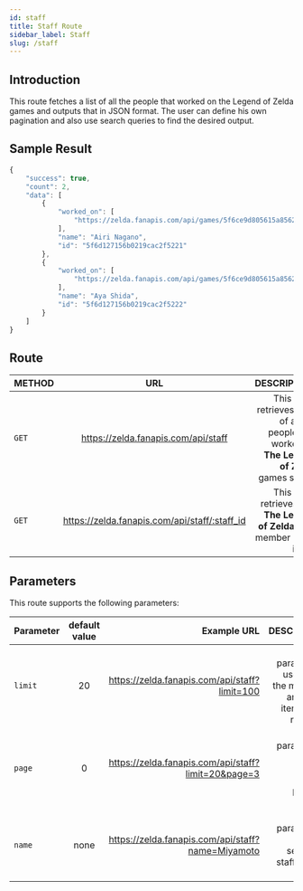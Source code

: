 ```yaml
---
id: staff
title: Staff Route
sidebar_label: Staff
slug: /staff
---
```


## Introduction

This route fetches a list of all the people that worked on the Legend of Zelda games and outputs that in JSON format. The user can define his own pagination and also use search queries to find the desired output. 

## Sample Result

```javascript
{
	"success": true,
	"count": 2,
	"data": [
		{
			"worked_on": [
				"https://zelda.fanapis.com/api/games/5f6ce9d805615a85623ec2c9"
			],
			"name": "Airi Nagano",
			"id": "5f6d127156b0219cac2f5221"
		},
		{
			"worked_on": [
				"https://zelda.fanapis.com/api/games/5f6ce9d805615a85623ec2c9"
			],
			"name": "Aya Shida",
			"id": "5f6d127156b0219cac2f5222"
		}
	]
}
```


## Route

| METHOD        |      URL      |   DESCRIPTION |
| ------------- | :-----------: | -----: |
| `GET`         | https://zelda.fanapis.com/api/staff | This route retrieves a list of all the people that worked on **The Legend of Zelda** games so far. |
| `GET`         | https://zelda.fanapis.com/api/staff/:staff_id | This route retrieves one **The Legend of Zelda** staff member using its ID. |

## Parameters

This route supports the following parameters:

| Parameter        |      default value      | Example URL |  DESCRIPTION |
| ------------- | :-----------: | -----: |  -----: |
| `limit`        | 20 | https://zelda.fanapis.com/api/staff?limit=100 | This parameter is used to set the maximum amount of items in the response |
| `page`         | 0 | https://zelda.fanapis.com/api/staff?limit=20&page=3 | This parameter is used no navigate between pages of results |
| `name`         | none | https://zelda.fanapis.com/api/staff?name=Miyamoto  | This parameter is used to search for staff by their names |
